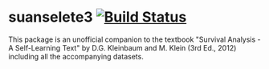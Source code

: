 # suanselete3 [![Build Status](https://travis-ci.org/lbraglia/suanselete3.svg)](https://travis-ci.org/lbraglia/suanselete3)

This package is an unofficial companion to the textbook "Survival
Analysis - A Self-Learning Text" by D.G. Kleinbaum and M. Klein (3rd
Ed., 2012) including all the accompanying datasets.